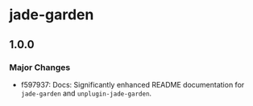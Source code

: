 # jade-garden

## 1.0.0

### Major Changes

- f597937: Docs: Significantly enhanced README documentation for `jade-garden` and `unplugin-jade-garden`.
